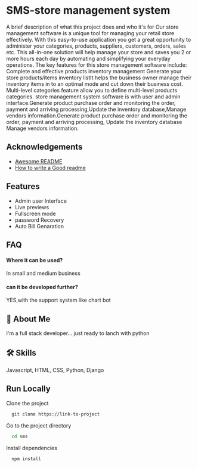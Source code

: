 # SMS-store management system

A brief description of what this project does and who it's for Our  store management software is a unique tool for managing your retail store effectively. With this easy-to-use application you get a great opportunity to administer your categories, products, suppliers, customers, orders, sales etc.
This all-in-one solution will help manage your store and saves you 2 or more hours each day by automating and simplifying your everyday operations. The key features for this store management software include:  Complete and effective products inventory management  Generate your store products/items inventory listIt helps the business owner manage their inventory items in to an optimal mode and cut down their business cost. Multi-level categories feature allow you to define multi-level products categories.
store management system software is with user and admin interface.Generate product purchase order and monitoring the order, payment and arriving processing,Update the inventory database,Manage vendors information.Generate product purchase order and monitoring the order, payment and arriving processing, Update the inventory database  Manage vendors information.
## Acknowledgements

 
 - [Awesome README](https://github.com/matiassingers/awesome-readme)
 - [How to write a Good readme](https://bulldogjob.com/news/449-how-to-write-a-good-readme-for-your-github-project)


## Features

- Admin user Interface
- Live previews
- Fullscreen mode
- password Recovery
- Auto Bill Genaration


## FAQ

#### Where it can be used?

In small and medium business

#### can it be developed further?
YES,with the support system like chart bot




## 🚀 About Me
I'm a full stack developer...
just ready to lanch with python

## 🛠 Skills
Javascript, HTML, CSS, Python, 
Django


## Run Locally

Clone the project

```bash
  git clone https://link-to-project
```

Go to the project directory

```bash
  cd sms
```

Install dependencies

```bash
  npm install
```



